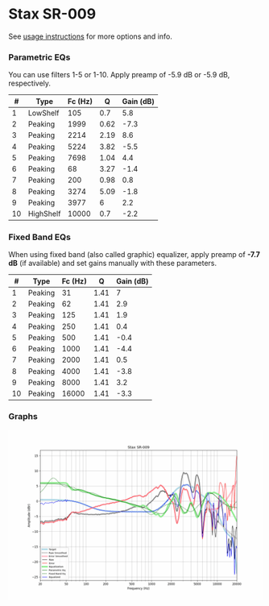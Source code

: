 # Stax SR-009
See [usage instructions](https://github.com/jaakkopasanen/AutoEq#usage) for more options and info.

### Parametric EQs
You can use filters 1-5 or 1-10. Apply preamp of -5.9 dB or -5.9 dB, respectively.

|   # | Type      |   Fc (Hz) |    Q |   Gain (dB) |
|-----|-----------|-----------|------|-------------|
|   1 | LowShelf  |       105 | 0.7  |         5.8 |
|   2 | Peaking   |      1999 | 0.62 |        -7.3 |
|   3 | Peaking   |      2214 | 2.19 |         8.6 |
|   4 | Peaking   |      5224 | 3.82 |        -5.5 |
|   5 | Peaking   |      7698 | 1.04 |         4.4 |
|   6 | Peaking   |        68 | 3.27 |        -1.4 |
|   7 | Peaking   |       200 | 0.98 |         0.8 |
|   8 | Peaking   |      3274 | 5.09 |        -1.8 |
|   9 | Peaking   |      3977 | 6    |         2.2 |
|  10 | HighShelf |     10000 | 0.7  |        -2.2 |

### Fixed Band EQs
When using fixed band (also called graphic) equalizer, apply preamp of **-7.7 dB** (if available) and set gains manually with these parameters.

|   # | Type    |   Fc (Hz) |    Q |   Gain (dB) |
|-----|---------|-----------|------|-------------|
|   1 | Peaking |        31 | 1.41 |         7   |
|   2 | Peaking |        62 | 1.41 |         2.9 |
|   3 | Peaking |       125 | 1.41 |         1.9 |
|   4 | Peaking |       250 | 1.41 |         0.4 |
|   5 | Peaking |       500 | 1.41 |        -0.4 |
|   6 | Peaking |      1000 | 1.41 |        -4.4 |
|   7 | Peaking |      2000 | 1.41 |         0.5 |
|   8 | Peaking |      4000 | 1.41 |        -3.8 |
|   9 | Peaking |      8000 | 1.41 |         3.2 |
|  10 | Peaking |     16000 | 1.41 |        -3.3 |

### Graphs
![](./Stax%20SR-009.png)
